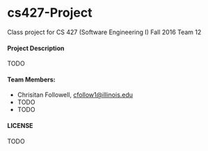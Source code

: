 # cs427-Project
Class project for CS 427 (Software Engineering I)  Fall 2016 Team 12


#### Project Description
TODO

#### Team Members:
+ Chrisitan Followell, cfollow1@illinois.edu
+ TODO
+ TODO

#### LICENSE
TODO
